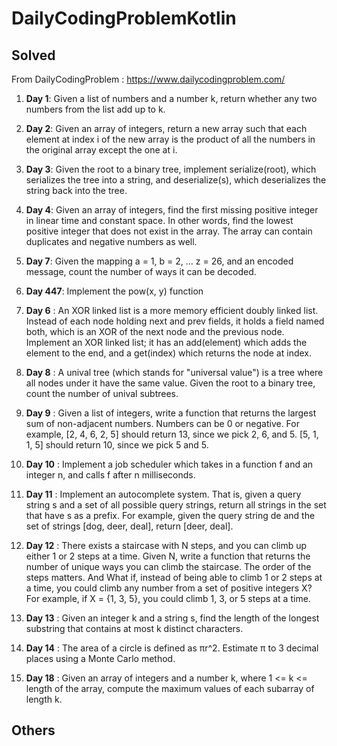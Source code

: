 # DailyCodingProblemKotlin

## Solved

From DailyCodingProblem : https://www.dailycodingproblem.com/

1) **Day 1**: Given a list of numbers and a number k, return whether any two numbers from the list add up to k.
2) **Day 2**: Given an array of integers, return a new array such that each element at index i
             of the new array is the product of all the numbers in the original array except the one at i.

3) **Day 3**: Given the root to a binary tree, implement serialize(root), 
             which serializes the tree into a string, and deserialize(s), 
             which deserializes the string back into the tree.
             
4) **Day 4**: Given an array of integers, find the first missing positive integer in linear time and constant space. In other words, find the lowest positive integer that does not exist in the array. The array can contain duplicates and negative numbers as well.

5) **Day 7**: Given the mapping a = 1, b = 2, ... z = 26, and an encoded message,
              count the number of ways it can be decoded.
             
6) **Day 447**: Implement the pow(x, y) function

7) **Day 6** : An XOR linked list is a more memory efficient doubly linked list. Instead of each node holding next and prev fields, it holds a field named both, which is an XOR of the next node and the previous node. Implement an XOR linked list; it has an add(element) which adds the element to the end, and a get(index) which returns the node at index.
    
8) **Day 8** : A unival tree (which stands for "universal value") is a tree where all nodes under it have the same value. Given the root to a binary tree, count the number of unival subtrees.

9) **Day 9** : Given a list of integers, write a function that returns the largest sum of non-adjacent numbers. Numbers can be 0 or negative.
                For example, [2, 4, 6, 2, 5] should return 13, since we pick 2, 6, and 5.
                [5, 1, 1, 5] should return 10, since we pick 5 and 5.
                
10) **Day 10** : Implement a job scheduler which takes in a function f and an integer n, and calls f after n milliseconds.


11) **Day 11** : Implement an autocomplete system. That is, given a query string s and a set of all possible query strings, return all strings in the set that have s as a prefix.
                 For example, given the query string de and the set of strings [dog, deer, deal], return [deer, deal].

12)  **Day 12** : There exists a staircase with N steps, and you can climb up either 1 or 2 steps at a time. Given N, write a function that returns the number of unique ways you can climb the staircase. The order of the steps matters. And What if, instead of being able to climb 1 or 2 steps at a time, you could climb any number from a set of positive integers X? For example, if X = {1, 3, 5}, you could climb 1, 3, or 5 steps at a time.

13)  **Day 13** : Given an integer k and a string s, find the length of the longest substring that contains at most k distinct characters.

14)  **Day 14** : The area of a circle is defined as πr^2. Estimate π to 3 decimal places using a Monte Carlo method. 
                                                                                                                                                                                                                            
15)  **Day 18** : Given an array of integers and a number k, where 1 <= k <= length of the array,
                  compute the maximum values of each subarray of length k.                                                                                                                                                                                                                             

## Others
